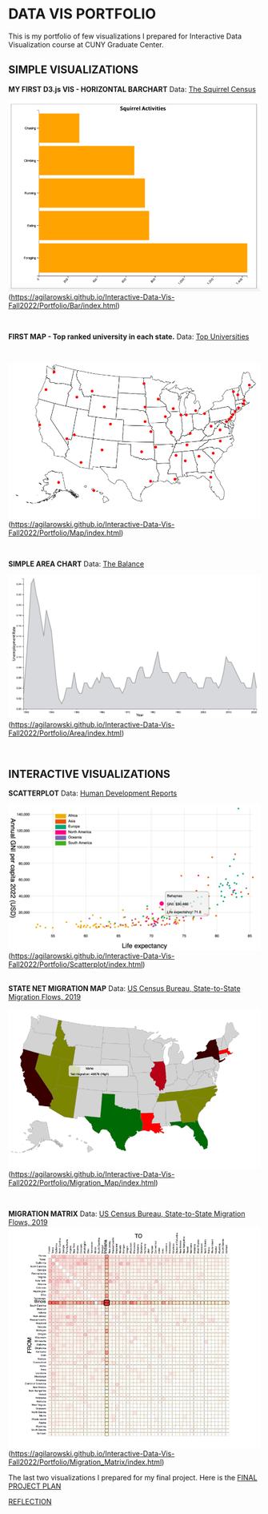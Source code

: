 # DATA VIS PORTFOLIO

This is my portfolio of few visualizations I prepared for Interactive Data Visualization course at CUNY Graduate Center.
<br>

## SIMPLE VISUALIZATIONS

**MY FIRST D3.js VIS - HORIZONTAL BARCHART** Data: [The Squirrel Census](https://www.thesquirrelcensus.com)

![Horizontal Barchart](Bar/Bar_chart.png)(https://agilarowski.github.io/Interactive-Data-Vis-Fall2022/Portfolio/Bar/index.html)

<br>

**FIRST MAP - Top ranked university in each state.** Data: [Top Universities](https://www.topuniversities.com/university-rankings-articles/world-university-rankings/top-us-universities-state-2020)

<br>

![US Universities Map](Map/Map.png)(https://agilarowski.github.io/Interactive-Data-Vis-Fall2022/Portfolio/Map/index.html)

<br>

**SIMPLE AREA CHART** Data: [The Balance](https://www.thebalancemoney.com/unemployment-rate-by-year-3305506)

![Unemployment Area Time Series](Area/Area_chart.png)(https://agilarowski.github.io/Interactive-Data-Vis-Fall2022/Portfolio/Area/index.html)

<br>

## INTERACTIVE VISUALIZATIONS

**SCATTERPLOT** Data: [Human Development Reports](https://hdr.undp.org/data-center/human-development-index#/indicies/HDI)

![Interactive Scatterplot](Scatterplot/Scatterplot.png)(https://agilarowski.github.io/Interactive-Data-Vis-Fall2022/Portfolio/Scatterplot/index.html)
<br>
<br>

**STATE NET MIGRATION MAP** Data: [US Census Bureau, State-to-State Migration Flows, 2019](https://www.census.gov/data/tables/time-series/demo/geographic-mobility/state-to-state-migration.html)

![Net Migration Map](Migration_Map/Migration_map.png)(https://agilarowski.github.io/Interactive-Data-Vis-Fall2022/Portfolio/Migration_Map/index.html)

<br>

**MIGRATION MATRIX** Data: [US Census Bureau, State-to-State Migration Flows, 2019](https://www.census.gov/data/tables/time-series/demo/geographic-mobility/state-to-state-migration.html)
![Migration Matrix](Migration_Matrix/Matrix.png)(https://agilarowski.github.io/Interactive-Data-Vis-Fall2022/Portfolio/Migration_Matrix/index.html)

The last two visualizations I prepared for my final project. Here is the [FINAL PROJECT PLAN](https://github.com/agilarowski/Interactive-Data-Vis-Fall2022/blob/main/Portfolio/FinalProject.md)

[REFLECTION](https://github.com/agilarowski/Interactive-Data-Vis-Fall2022/blob/main/Portfolio/Conclusion.md)
